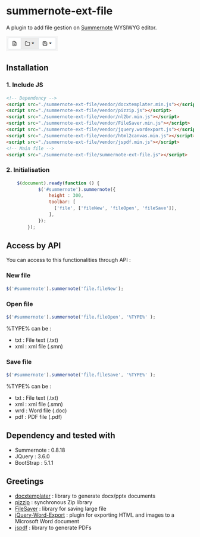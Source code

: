 # summernote-ext-file
A plugin to add file gestion on <a href="https://github.com/summernote/summernote/">Summernote</a> WYSIWYG editor.

<img src="./res/view.png">

## Installation

### 1. Include JS

```html
<!-- Dependency -->
<script src="./summernote-ext-file/vendor/docxtemplater.min.js"></script>
<script src="./summernote-ext-file/vendor/pizzip.js"></script>
<script src="./summernote-ext-file/vendor/nl2br.min.js"></script>
<script src="./summernote-ext-file/vendor/FileSaver.min.js"></script>
<script src="./summernote-ext-file/vendor/jquery.wordexport.js"></script>
<script src="./summernote-ext-file/vendor/html2canvas.min.js"></script>
<script src="./summernote-ext-file/vendor/jspdf.min.js"></script>
<!-- Main file -->
<script src="./summernote-ext-file/summernote-ext-file.js"></script>
```

### 2. Initialisation
```javascript
    $(document).ready(function () {
            $('#summernote').summernote({
                height : 300,
                toolbar: [
                  ['file', ['fileNew', 'fileOpen', 'fileSave']],
                ],
            });
        });
```

## Access by API

You can access to this functionalities through API : 

### New file
```javascript
$('#summernote').summernote('file.fileNew');
```

### Open file
```javascript
$('#summernote').summernote('file.fileOpen', '%TYPE%' );
```

%TYPE% can be : 
<ul>
  <li>txt : File text (.txt)</li>
  <li>xml : xml file (.smn)</li>
</ul>

### Save file
```javascript
$('#summernote').summernote('file.fileSave', '%TYPE%' );
```

%TYPE% can be : 
<ul>
  <li>txt : File text (.txt)</li>
  <li>xml : xml file (.smn)</li>
  <li>wrd : Word file (.doc)</li>
  <li>pdf : PDF file (.pdf)</li>
</ul>


## Dependency and tested with
<ul>
  <li>Summernote : 0.8.18</li>
  <li>JQuery : 3.6.0</li>
  <li>BootStrap : 5.1.1</li>
</ul>

## Greetings
<ul>
  <li><a href="https://github.com/open-xml-templating/docxtemplater">docxtemplater</a> : library to generate docx/pptx documents</li>
  <li><a href="https://github.com/open-xml-templating/pizzip">pizzip</a> : synchronous Zip library</li>
  <li><a href="https://github.com/eligrey/FileSaver.js">FileSaver</a> : library for saving large file</li>
  <li><a href="https://github.com/markswindoll/jQuery-Word-Export">jQuery-Word-Export</a> : plugin for exporting HTML and images to a Microsoft Word document</li>
  <li><a href="jQuery-Word-Export">jspdf</a> : library to generate PDFs</li>
</ul>

